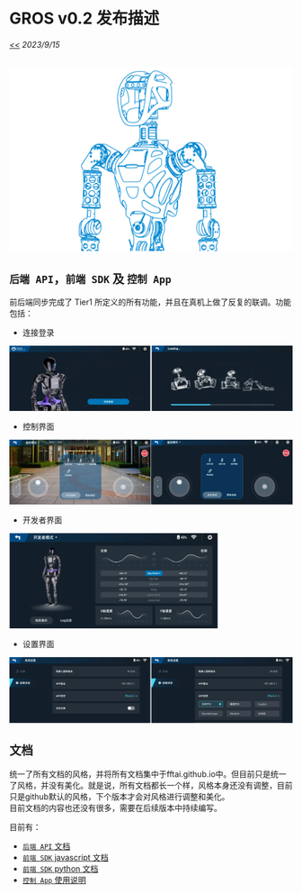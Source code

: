 # GROS v0.2 发布描述
###### [<<](readme.md) 2023/9/15 

![](pics/gr1half.png)

## `后端 API`，`前端 SDK` 及 `控制 App`
前后端同步完成了 Tier1 所定义的所有功能，并且在真机上做了反复的联调。功能包括：
* 连接登录

![](pics/v0.2/login.png)

* 控制界面

![](pics/v0.2/control.png)

* 开发者界面

![](pics/v0.2/developer.png)

* 设置界面

![](pics/v0.2/setting.png)


## 文档
统一了所有文档的风格，并将所有文档集中于fftai.github.io中。但目前只是统一了风格，并没有美化。就是说，所有文档都长一个样，风格本身还没有调整，目前只是github默认的风格，下个版本才会对风格进行调整和美化。  
目前文档的内容也还没有很多，需要在后续版本中持续编写。

目前有：
* [`后端 API` 文档](docs\server_api\readme.md)
* [`前端 SDK` javascript 文档](docs\sdk_js\readme.md)
* [`前端 SDK` python 文档](docs\sdk_js\readme.md)
* [`控制 App` 使用说明](docs\app\readme.md)